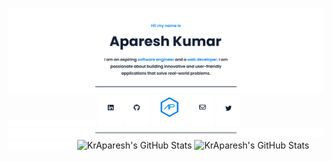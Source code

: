 <p>
  <img src="https://github.com/KrAparesh/krAparesh.github.io/blob/master/assets/Upper.png" />
  <img width="27.5%" height="10px" src="https://github.com/KrAparesh/krAparesh.github.io/blob/master/assets/L1.png" />
  <a href="https://www.linkedin.com/in/kraparesh" target="_blank"><img width="8.2%" src="https://github.com/KrAparesh/krAparesh.github.io/blob/master/assets/L2.png" /></a>
  <a href="https://www.github.com/kraparesh" target="_blank"><img width="7.3%"src="https://github.com/KrAparesh/krAparesh.github.io/blob/master/assets/L3.png" /></a>
  <a href="https://www.kraparesh.co/" target="_blank"><img width="11.3%"src="https://github.com/KrAparesh/krAparesh.github.io/blob/master/assets/L4.png" /></a>
  <a href="mailto:kraparesh@gmail.com" target="_blank"><img width="7.8%"src="https://github.com/KrAparesh/krAparesh.github.io/blob/master/assets/L5.png" /></a>
  <a href="https://www.twitter.com/Aparesh20" target="_blank"><img width="7.6%"src="https://github.com/KrAparesh/krAparesh.github.io/blob/master/assets/L6.png" /></a>
  <img src="https://github.com/KrAparesh/krAparesh.github.io/blob/master/assets/Stroke.png" /></a>
  <img width="21%" height="10px" src="https://github.com/KrAparesh/krAparesh.github.io/blob/master/assets/L1.png" />
  <image width="29%" src="https://github-readme-stats.vercel.app/api?username=kraparesh&show_icons=true&locale=en&theme=transparent&text_color=0F1E33&include_all_commits=true&border_color=007CED" alt="KrAparesh's GitHub Stats" y="60%" />
  <image width="30.5%" src="https://streak-stats.demolab.com/?user=krAparesh&theme=transparent&border=007CED&stroke=0F1E33&dates=007CED&sideLabels=0F1E33&currStreakLabel=0F1E33" alt="KrAparesh's GitHub Stats" y="60%" />
</p>
